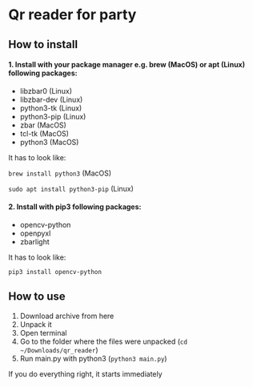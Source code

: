# Qr reader for party

## How to install

#### 1. Install with your package manager e.g. brew (MacOS) or apt (Linux) following packages:
* libzbar0 (Linux)
* libzbar-dev (Linux)
* python3-tk (Linux)
* python3-pip (Linux)
* zbar (MacOS)
* tcl-tk (MacOS)
* python3 (MacOS)

It has to look like:

`brew install python3` (MacOS)

`sudo apt install python3-pip` (Linux)

#### 2. Install with pip3 following packages:
* opencv-python
* openpyxl
* zbarlight

It has to look like:

`pip3 install opencv-python`

## How to use
1. Download archive from here
2. Unpack it
3. Open terminal
4. Go to the folder where the files were unpacked (`cd ~/Downloads/qr_reader`)
5. Run main.py with python3 (`python3 main.py`)

If you do everything right, it starts immediately
